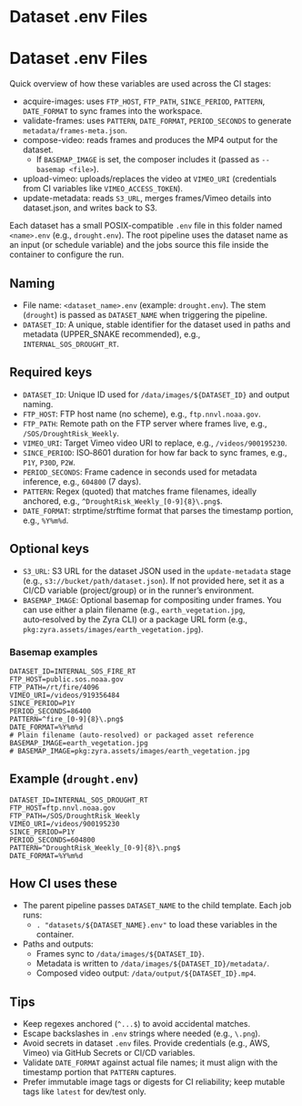 # Dataset .env Files

# Dataset .env Files

Quick overview of how these variables are used across the CI stages:
- acquire-images: uses `FTP_HOST`, `FTP_PATH`, `SINCE_PERIOD`, `PATTERN`, `DATE_FORMAT` to sync frames into the workspace.
- validate-frames: uses `PATTERN`, `DATE_FORMAT`, `PERIOD_SECONDS` to generate `metadata/frames-meta.json`.
- compose-video: reads frames and produces the MP4 output for the dataset.
  - If `BASEMAP_IMAGE` is set, the composer includes it (passed as `--basemap <file>`).
- upload-vimeo: uploads/replaces the video at `VIMEO_URI` (credentials from CI variables like `VIMEO_ACCESS_TOKEN`).
- update-metadata: reads `S3_URL`, merges frames/Vimeo details into dataset.json, and writes back to S3.

Each dataset has a small POSIX-compatible `.env` file in this folder named `<name>.env` (e.g., `drought.env`). The root pipeline uses the dataset name as an input (or schedule variable) and the jobs source this file inside the container to configure the run.

## Naming
- File name: `<dataset_name>.env` (example: `drought.env`). The stem (`drought`) is passed as `DATASET_NAME` when triggering the pipeline.
- `DATASET_ID`: A unique, stable identifier for the dataset used in paths and metadata (UPPER_SNAKE recommended), e.g., `INTERNAL_SOS_DROUGHT_RT`.

## Required keys
- `DATASET_ID`: Unique ID used for `/data/images/${DATASET_ID}` and output naming.
- `FTP_HOST`: FTP host name (no scheme), e.g., `ftp.nnvl.noaa.gov`.
- `FTP_PATH`: Remote path on the FTP server where frames live, e.g., `/SOS/DroughtRisk_Weekly`.
- `VIMEO_URI`: Target Vimeo video URI to replace, e.g., `/videos/900195230`.
- `SINCE_PERIOD`: ISO‑8601 duration for how far back to sync frames, e.g., `P1Y`, `P30D`, `P2W`.
- `PERIOD_SECONDS`: Frame cadence in seconds used for metadata inference, e.g., `604800` (7 days).
- `PATTERN`: Regex (quoted) that matches frame filenames, ideally anchored, e.g., `^DroughtRisk_Weekly_[0-9]{8}\.png$`.
- `DATE_FORMAT`: strptime/strftime format that parses the timestamp portion, e.g., `%Y%m%d`.

## Optional keys
- `S3_URL`: S3 URL for the dataset JSON used in the `update-metadata` stage (e.g., `s3://bucket/path/dataset.json`). If not provided here, set it as a CI/CD variable (project/group) or in the runner’s environment.
- `BASEMAP_IMAGE`: Optional basemap for compositing under frames. You can use either a plain filename (e.g., `earth_vegetation.jpg`, auto‑resolved by the Zyra CLI) or a package URL form (e.g., `pkg:zyra.assets/images/earth_vegetation.jpg`).

### Basemap examples
```
DATASET_ID=INTERNAL_SOS_FIRE_RT
FTP_HOST=public.sos.noaa.gov
FTP_PATH=/rt/fire/4096
VIMEO_URI=/videos/919356484
SINCE_PERIOD=P1Y
PERIOD_SECONDS=86400
PATTERN=^fire_[0-9]{8}\.png$
DATE_FORMAT=%Y%m%d
# Plain filename (auto‑resolved) or packaged asset reference
BASEMAP_IMAGE=earth_vegetation.jpg
# BASEMAP_IMAGE=pkg:zyra.assets/images/earth_vegetation.jpg
```

## Example (`drought.env`)
```
DATASET_ID=INTERNAL_SOS_DROUGHT_RT
FTP_HOST=ftp.nnvl.noaa.gov
FTP_PATH=/SOS/DroughtRisk_Weekly
VIMEO_URI=/videos/900195230
SINCE_PERIOD=P1Y
PERIOD_SECONDS=604800
PATTERN=^DroughtRisk_Weekly_[0-9]{8}\.png$
DATE_FORMAT=%Y%m%d
```

## How CI uses these
- The parent pipeline passes `DATASET_NAME` to the child template. Each job runs:
  - `. "datasets/${DATASET_NAME}.env"` to load these variables in the container.
- Paths and outputs:
  - Frames sync to `/data/images/${DATASET_ID}`.
  - Metadata is written to `/data/images/${DATASET_ID}/metadata/`.
  - Composed video output: `/data/output/${DATASET_ID}.mp4`.

## Tips
- Keep regexes anchored (`^...$`) to avoid accidental matches.
- Escape backslashes in `.env` strings where needed (e.g., `\.png`).
- Avoid secrets in dataset `.env` files. Provide credentials (e.g., AWS, Vimeo) via GitHub Secrets or CI/CD variables.
- Validate `DATE_FORMAT` against actual file names; it must align with the timestamp portion that `PATTERN` captures.
- Prefer immutable image tags or digests for CI reliability; keep mutable tags like `latest` for dev/test only.
